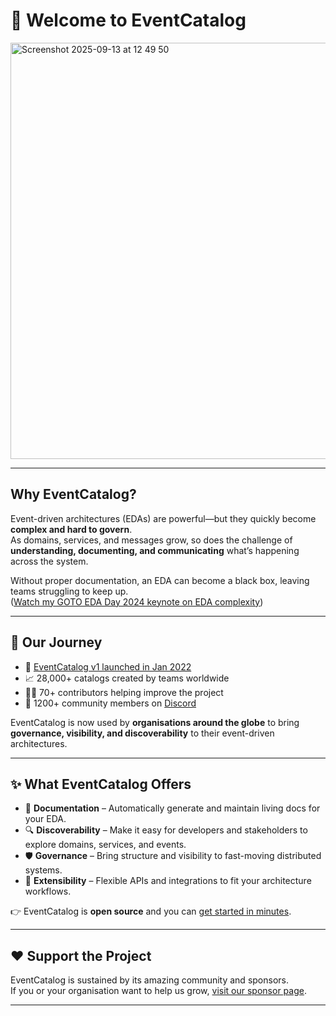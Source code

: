 # 🚀 Welcome to EventCatalog

<img width="677" height="666" alt="Screenshot 2025-09-13 at 12 49 50" src="https://github.com/user-attachments/assets/66dcdbfb-015d-4395-840a-aedd66f1f23c" />

---

## Why EventCatalog?

Event-driven architectures (EDAs) are powerful—but they quickly become **complex and hard to govern**.  
As domains, services, and messages grow, so does the challenge of **understanding, documenting, and communicating** what’s happening across the system.

Without proper documentation, an EDA can become a black box, leaving teams struggling to keep up.  
([Watch my GOTO EDA Day 2024 keynote on EDA complexity](https://www.youtube.com/watch?si=knTL9MABy-ubmdcs&v=VLUvfIm9wnQ&feature=youtu.be))

---

## 🌟 Our Journey

- 📅 [EventCatalog v1 launched in Jan 2022](https://www.boyney.io/blog/2022-01-11-introducing-eventcatalog)  
- 📈 28,000+ catalogs created by teams worldwide  
- 👩‍💻 70+ contributors helping improve the project  
- 💬 1200+ community members on [Discord](https://discord.gg/3rjaZMmrAm)

EventCatalog is now used by **organisations around the globe** to bring **governance, visibility, and discoverability** to their event-driven architectures.

---

## ✨ What EventCatalog Offers

- 📖 **Documentation** – Automatically generate and maintain living docs for your EDA.  
- 🔍 **Discoverability** – Make it easy for developers and stakeholders to explore domains, services, and events.  
- 🛡 **Governance** – Bring structure and visibility to fast-moving distributed systems.  
- 🧩 **Extensibility** – Flexible APIs and integrations to fit your architecture workflows.  

👉 EventCatalog is **open source** and you can [get started in minutes](https://eventcatalog.dev/docs/development/getting-started/installation).

---

## ❤️ Support the Project

EventCatalog is sustained by its amazing community and sponsors.  
If you or your organisation want to help us grow, [visit our sponsor page](https://www.eventcatalog.dev/support).

---
